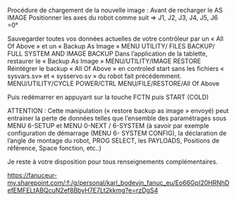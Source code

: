 Procédure de chargement de la nouvelle image :
Avant de recharger le AS IMAGE
Positionner les axes du robot comme suit => J1, J2, J3, J4, J5, J6 =0°

Sauvegarder toutes vos données actuelles de votre contrôleur par un « All Of Above » et un « Backup As Image »
MENU UTILITY/ FILES BACKUP/ FULL SYSTEM AND IMAGE BACKUP
Dans l’application de la tablette, restaurer le « Backup As Image »
MENU/UTILITY/IMAGE RESTORE
Réintégrer le backup « All Of Above » en controled start sans les fichiers « sysvars.sv» et « sysservo.sv » du robot fait précédemment.
MENU/UTILITY/CYCLE POWER/CTRL
MENU/FILE/RESTORE/All Of Above

Puis redémarrer en appuyant sur la touche FCTN puis START (COLD)

ATTENTION : Cette manipulation (« restore backup as image » envoyé) peut entrainer la perte de données telles que l’ensemble des paramétrages sous MENU 6-SETUP et MENU 0-NEXT / 6-SYSTEM (à savoir par exemple configuration de démarrage (MENU 6- SYSTEM CONFIG), 
la déclaration de l’angle de montage du robot, PROG SELECT, les PAYLOADS, Positions de référence, Space fonction, etc..)

Je reste à votre disposition pour tous renseignements complémentaires.

https://fanuceur-my.sharepoint.com/:f:/g/personal/karl_bodevin_fanuc_eu/Eo66GpI20HRNhDefEMFELtABQcuN2ef8BbyH7E7Lt2kkmg?e=rzDgS4
